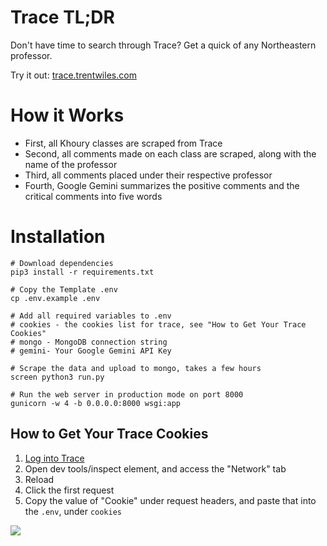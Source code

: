 # Trace TL;DR
Don't have time to search through Trace? Get a quick of any Northeastern professor.

Try it out: [trace.trentwiles.com](https://trace.trentwiles.com/?utm_source=github)

# How it Works

* First, all Khoury classes are scraped from Trace
* Second, all comments made on each class are scraped, along with the name of the professor
* Third, all comments placed under their respective professor
* Fourth, Google Gemini summarizes the positive comments and the critical comments into five words

# Installation

```shell
# Download dependencies
pip3 install -r requirements.txt

# Copy the Template .env
cp .env.example .env

# Add all required variables to .env
# cookies - the cookies list for trace, see "How to Get Your Trace Cookies"
# mongo - MongoDB connection string
# gemini- Your Google Gemini API Key

# Scrape the data and upload to mongo, takes a few hours
screen python3 run.py

# Run the web server in production mode on port 8000
gunicorn -w 4 -b 0.0.0.0:8000 wsgi:app
```

## How to Get Your Trace Cookies

1. [Log into Trace](https://www.applyweb.com/eval/shibboleth/neu/36892)
2. Open dev tools/inspect element, and access the "Network" tab
3. Reload
4. Click the first request
5. Copy the value of "Cookie" under request headers, and paste that into the `.env`, under `cookies`

![](https://trentwil.es/a/u9nZeo7qF5.png)

